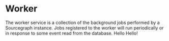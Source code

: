 # Worker

The worker service is a collection of the background jobs performed by a Sourcegraph instance. Jobs registered to the worker will run periodically or in response to some event read from the database.
Hello Hello!

